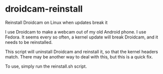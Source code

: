 # droidcam-reinstall
Reinstall Droidcam on Linux when updates break it

I use Droidcam to make a webcam out of my old Android phone. I use Fedora. It seems every so often, a kernel update will break Droidcam, and it needs to be reinstalled.

This script will uninstall Droidcam and reinstall it, so that the kernel headers match. There may be another way to deal with this, but this is a quick fix.

To use, simply run the reinstall.sh script.
